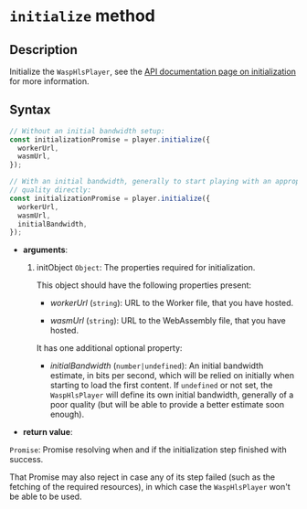 # `initialize` method

## Description

Initialize the `WaspHlsPlayer`, see the [API documentation page on
initialization](../Initialization.md) for more information.

## Syntax

```js
// Without an initial bandwidth setup:
const initializationPromise = player.initialize({
  workerUrl,
  wasmUrl,
});

// With an initial bandwidth, generally to start playing with an appropriate
// quality directly:
const initializationPromise = player.initialize({
  workerUrl,
  wasmUrl,
  initialBandwidth,
});
```

- **arguments**:

  1. initObject `Object`: The properties required for initialization.

     This object should have the following properties present:

     - _workerUrl_ (`string`): URL to the Worker file, that you have hosted.

     - _wasmUrl_ (`string`): URL to the WebAssembly file, that you have
       hosted.

     It has one additional optional property:

     - _initialBandwidth_ (`number|undefined`): An initial bandwidth estimate,
       in bits per second, which will be relied on initially when starting to
       load the first content. If `undefined` or not set, the `WaspHlsPlayer`
       will define its own initial bandwidth, generally of a poor quality (but
       will be able to provide a better estimate soon enough).

- **return value**:

`Promise`: Promise resolving when and if the initialization step finished with
success.

That Promise may also reject in case any of its step failed (such as the
fetching of the required resources), in which case the `WaspHlsPlayer` won't be
able to be used.
